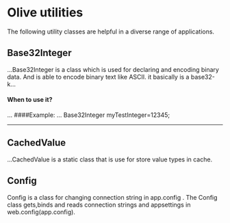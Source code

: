 # Olive utilities
The following utility classes are helpful in a diverse range of applications.

## Base32Integer
...Base32Integer is a class which is used for declaring and encoding binary data. And is able to encode binary text like ASCII. it basically is a base32-k...

#### When to use it?
...
####Example:
...
Base32Integer myTestInteger=12345;

---

## CachedValue
...CachedValue is a static class that is use for store value types in cache.

## Config
Config is a class for changing connection string in app.config . 
The Config class gets,binds and reads connection strings and appsettings in web.config(app.config).


